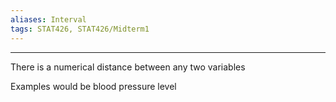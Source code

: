 ```yaml
---
aliases: Interval
tags: STAT426, STAT426/Midterm1
---
```

---
There is a numerical distance between any two variables

Examples would be blood pressure level